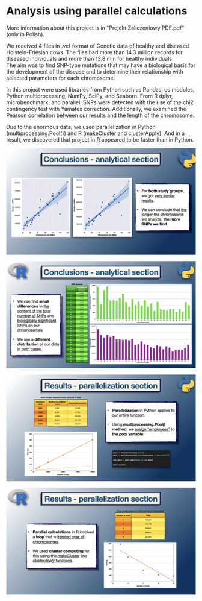 # Analysis using parallel calculations

More information about this project is in "Projekt Zaliczeniowy PDF.pdf" (only in Polish).

We received 4 files in .vcf format of Genetic data of healthy and diseased Holstein-Friesian cows. The files had more than 14.3 million records for diseased individuals and more than 13.8 mln for healthy individuals.\
The aim was to find SNP-type mutations that may have a biological basis for the development of the disease and to determine their relationship with selected parameters for each chromosome.

In this project were used libraries from Python such as Pandas, os modules, Python multiprocessing, NumPy, SciPy, and Seaborn. From R dplyr, microbenchmark, and parallel. SNPs were detected with the use of the chi2 contingency test with Yamates correction. Additionally, we examined the Pearson correlation between our results and the length of the chromosome.

Due to the enormous data, we used parallelization in Python (multiprocessing.Pool()) and R (makeCluster and clusterApply). And in a result, we discovered that project in R appeared to be faster than in Python.

![](https://github.com/Michello077/parallel-computing-analysis/blob/444bcd5a7b9fb5ec245967f7e3a80d7a09d579a6/results/PC001.png)

![](https://github.com/Michello077/parallel-computing-analysis/blob/444bcd5a7b9fb5ec245967f7e3a80d7a09d579a6/results/PC002.png)

![](https://github.com/Michello077/parallel-computing-analysis/blob/444bcd5a7b9fb5ec245967f7e3a80d7a09d579a6/results/PC003.png)

![](https://github.com/Michello077/parallel-computing-analysis/blob/444bcd5a7b9fb5ec245967f7e3a80d7a09d579a6/results/PC004.png)
